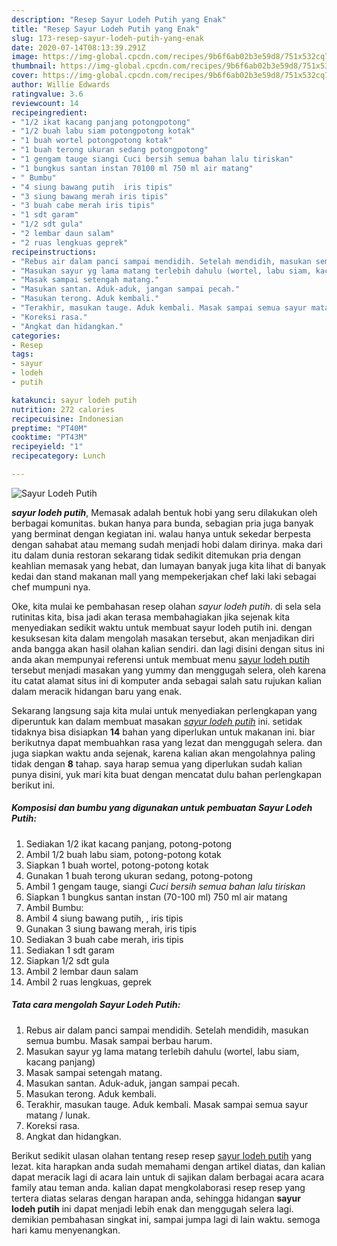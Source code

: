 ```yaml
---
description: "Resep Sayur Lodeh Putih yang Enak"
title: "Resep Sayur Lodeh Putih yang Enak"
slug: 173-resep-sayur-lodeh-putih-yang-enak
date: 2020-07-14T08:13:39.291Z
image: https://img-global.cpcdn.com/recipes/9b6f6ab02b3e59d8/751x532cq70/sayur-lodeh-putih-foto-resep-utama.jpg
thumbnail: https://img-global.cpcdn.com/recipes/9b6f6ab02b3e59d8/751x532cq70/sayur-lodeh-putih-foto-resep-utama.jpg
cover: https://img-global.cpcdn.com/recipes/9b6f6ab02b3e59d8/751x532cq70/sayur-lodeh-putih-foto-resep-utama.jpg
author: Willie Edwards
ratingvalue: 3.6
reviewcount: 14
recipeingredient:
- "1/2 ikat kacang panjang potongpotong"
- "1/2 buah labu siam potongpotong kotak"
- "1 buah wortel potongpotong kotak"
- "1 buah terong ukuran sedang potongpotong"
- "1 gengam tauge siangi Cuci bersih semua bahan lalu tiriskan"
- "1 bungkus santan instan 70100 ml 750 ml air matang"
- " Bumbu"
- "4 siung bawang putih  iris tipis"
- "3 siung bawang merah iris tipis"
- "3 buah cabe merah iris tipis"
- "1 sdt garam"
- "1/2 sdt gula"
- "2 lembar daun salam"
- "2 ruas lengkuas geprek"
recipeinstructions:
- "Rebus air dalam panci sampai mendidih. Setelah mendidih, masukan semua bumbu. Masak sampai berbau harum."
- "Masukan sayur yg lama matang terlebih dahulu (wortel, labu siam, kacang panjang)"
- "Masak sampai setengah matang."
- "Masukan santan. Aduk-aduk, jangan sampai pecah."
- "Masukan terong. Aduk kembali."
- "Terakhir, masukan tauge. Aduk kembali. Masak sampai semua sayur matang / lunak."
- "Koreksi rasa."
- "Angkat dan hidangkan."
categories:
- Resep
tags:
- sayur
- lodeh
- putih

katakunci: sayur lodeh putih 
nutrition: 272 calories
recipecuisine: Indonesian
preptime: "PT40M"
cooktime: "PT43M"
recipeyield: "1"
recipecategory: Lunch

---
```



![Sayur Lodeh Putih](https://img-global.cpcdn.com/recipes/9b6f6ab02b3e59d8/751x532cq70/sayur-lodeh-putih-foto-resep-utama.jpg)

<b><i>sayur lodeh putih</i></b>, Memasak adalah bentuk hobi yang seru dilakukan oleh berbagai komunitas. bukan hanya para bunda, sebagian pria juga banyak yang berminat dengan kegiatan ini. walau hanya untuk sekedar berpesta dengan sahabat atau memang sudah menjadi hobi dalam dirinya. maka dari itu dalam dunia restoran sekarang tidak sedikit ditemukan pria dengan keahlian memasak yang hebat, dan lumayan banyak juga kita lihat di banyak kedai dan stand makanan mall yang mempekerjakan chef laki laki sebagai chef mumpuni nya.

Oke, kita mulai ke pembahasan resep olahan <i>sayur lodeh putih</i>. di sela sela rutinitas kita, bisa jadi akan terasa membahagiakan jika sejenak kita menyediakan sedikit waktu untuk membuat sayur lodeh putih ini. dengan kesuksesan kita dalam mengolah masakan tersebut, akan menjadikan diri anda bangga akan hasil olahan kalian sendiri. dan lagi disini dengan situs ini anda akan mempunyai referensi untuk membuat menu <u>sayur lodeh putih</u> tersebut menjadi masakan yang yummy dan menggugah selera, oleh karena itu catat alamat situs ini di komputer anda sebagai salah satu rujukan kalian dalam meracik hidangan baru yang enak.




Sekarang langsung saja kita mulai untuk menyediakan perlengkapan yang diperuntuk kan dalam membuat masakan <u><i>sayur lodeh putih</i></u> ini. setidak tidaknya bisa disiapkan <b>14</b> bahan yang diperlukan untuk makanan ini. biar berikutnya dapat membuahkan rasa yang lezat dan menggugah selera. dan juga siapkan waktu anda sejenak, karena kalian akan mengolahnya paling tidak dengan <b>8</b> tahap. saya harap semua yang diperlukan sudah kalian punya disini, yuk mari kita buat dengan mencatat dulu bahan perlengkapan berikut ini.

<!--inarticleads1-->

##### Komposisi dan bumbu yang digunakan untuk pembuatan Sayur Lodeh Putih:

1. Sediakan 1/2 ikat kacang panjang, potong-potong
1. Ambil 1/2 buah labu siam, potong-potong kotak
1. Siapkan 1 buah wortel, potong-potong kotak
1. Gunakan 1 buah terong ukuran sedang, potong-potong
1. Ambil 1 gengam tauge, siangi *Cuci bersih semua bahan lalu tiriskan*
1. Siapkan 1 bungkus santan instan (70-100 ml) 750 ml air matang
1. Ambil  Bumbu:
1. Ambil 4 siung bawang putih, , iris tipis
1. Gunakan 3 siung bawang merah, iris tipis
1. Sediakan 3 buah cabe merah, iris tipis
1. Sediakan 1 sdt garam
1. Siapkan 1/2 sdt gula
1. Ambil 2 lembar daun salam
1. Ambil 2 ruas lengkuas, geprek




<!--inarticleads2-->

##### Tata cara mengolah Sayur Lodeh Putih:

1. Rebus air dalam panci sampai mendidih. Setelah mendidih, masukan semua bumbu. Masak sampai berbau harum.
1. Masukan sayur yg lama matang terlebih dahulu (wortel, labu siam, kacang panjang)
1. Masak sampai setengah matang.
1. Masukan santan. Aduk-aduk, jangan sampai pecah.
1. Masukan terong. Aduk kembali.
1. Terakhir, masukan tauge. Aduk kembali. Masak sampai semua sayur matang / lunak.
1. Koreksi rasa.
1. Angkat dan hidangkan.




Berikut sedikit ulasan olahan tentang resep resep <u>sayur lodeh putih</u> yang lezat. kita harapkan anda sudah memahami dengan artikel diatas, dan kalian dapat meracik lagi di acara lain untuk di sajikan dalam berbagai acara acara family atau teman anda. kalian dapat mengkolaborasi resep resep yang tertera diatas selaras dengan harapan anda, sehingga hidangan <b>sayur lodeh putih</b> ini dapat menjadi lebih enak dan menggugah selera lagi. demikian pembahasan singkat ini, sampai jumpa lagi di lain waktu. semoga hari kamu menyenangkan.
